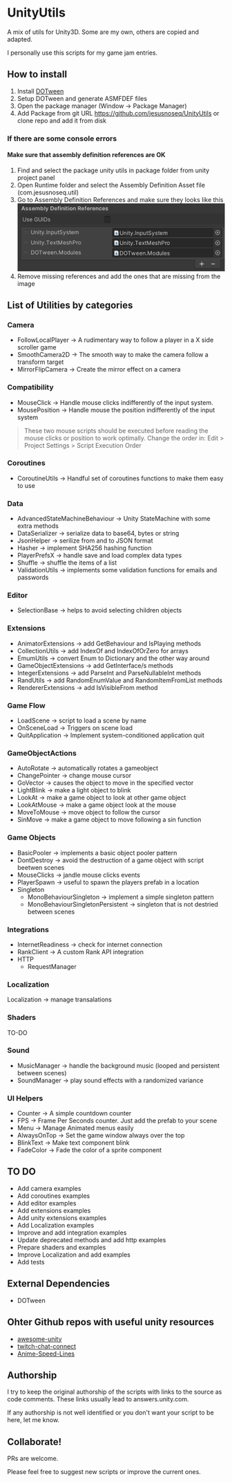 # UnityUtils
A mix of utils for Unity3D. Some are my own, others are copied and adapted.

I personally use this scripts for my game jam entries.

## How to install
1. Install [DOTween](https://assetstore.unity.com/packages/tools/animation/dotween-hotween-v2-27676)
2. Setup DOTween and generate ASMFDEF files
3. Open the package manager (Window → Package Manager)
4. Add Package from git URL https://github.com/jesusnoseq/UnityUtils or clone repo and add it from disk

### If there are some console errors
#### Make sure that assembly definition references are OK
1. Find and select the package unity utils in package folder from unity project panel
2. Open Runtime folder and select the Assembly Definition Asset file (com.jesusnoseq.util)
3. Go to Assembly Definition References and make sure they looks like this
![Expected Assembly Definition References](Documentation~/ExpectedAssemblyDefinitionReferences.png)
4. Remove missing references and add the ones that are missing from the image

## List of Utilities by categories

### Camera
* FollowLocalPlayer → A rudimentary way to follow a player in a X side scroller game
* SmoothCamera2D → The smooth way to make the camera follow a transform target
* MirrorFlipCamera → Create the mirror effect on a camera

### Compatibility
* MouseClick → Handle mouse clicks indifferently of the input system. 
* MousePosition →  Handle mouse the position indifferently of the input system

> These two mouse scripts should be executed before reading the mouse clicks or position to work optimally. 
> Change the order in: Edit > Project Settings > Script Execution Order

### Coroutines
* CoroutineUtils → Handful set of coroutines functions to make them easy to use

### Data
* AdvancedStateMachineBehaviour → Unity StateMachine with some extra methods
* DataSerializer → serialize data to base64, bytes or string
* JsonHelper → serilize from and to JSON format
* Hasher → implement SHA256 hashing function
* PlayerPrefsX → handle save and load complex data types
* Shuffle → shuffle the items of a list
* ValidationUtils → implements some validation functions for emails and passwords

### Editor
* SelectionBase → helps to avoid selecting children objects

### Extensions
* AnimatorExtensions  → add GetBehaviour and IsPlaying methods
* CollectionUtils → add IndexOf and IndexOfOrZero for arrays
* EmumUtils → convert Enum to Dictionary and the other way around 
* GameObjectExtensions → add GetInterface/s methods
* IntegerExtensions → add ParseInt and ParseNullableInt methods
* RandUtils → add RandomEnumValue and RandomItemFromList methods
* RendererExtensions → add IsVisibleFrom method

### Game Flow
* LoadScene → script to load a scene by name
* OnSceneLoad → Triggers on scene load
* QuitApplication → Implement system-conditioned application quit

### GameObjectActions
* AutoRotate → automatically rotates a gameobject
* ChangePointer → change mouse cursor
* GoVector → causes the object to move in the specified vector 
* LightBlink → make a light object to blink
* LookAt → make a game object to look at other game object
* LookAtMouse → make a game object look at the mouse
* MoveToMouse → move object to follow the cursor
* SinMove → make a game object to move following a sin function

### Game Objects
* BasicPooler → implements a basic object pooler pattern
* DontDestroy → avoid the destruction of a game object with script beetwen scenes
* MouseClicks → jandle mouse clicks events
* PlayerSpawn → useful to spawn the players prefab in a location
* Singleton
    * MonoBehaviourSingleton → implement a simple singleton pattern
    * MonoBehaviourSingletonPersistent → singleton that is not destried between scenes

### Integrations
* InternetReadiness → check for internet connection
* RankClient → A custom Rank API integration
* HTTP
    * RequestManager

### Localization
Localization → manage transalations 

### Shaders
TO-DO

### Sound
* MusicManager → handle the background music (looped and persistent between scenes)
* SoundManager → play sound effects with a randomized variance

### UI Helpers
* Counter → A simple countdown counter
* FPS → Frame Per Seconds counter. Just add the prefab to your scene
* Menu → Manage Animated menus easily
* AlwaysOnTop → Set the game window always over the top
* BlinkText → Make text component blink
* FadeColor → Fade the color of a sprite component 

## TO DO
* Add camera examples
* Add coroutines examples
* Add editor examples
* Add extensions examples
* Add unity extensions examples
* Add Localization examples
* Improve and add integration examples
* Update deprecated methods and add http examples
* Prepare shaders and examples
* Improve Localization and add examples
* Add tests

## External Dependencies
* DOTween

## Ohter Github repos with useful unity resources
* [awesome-unity](https://github.com/RyanNielson/awesome-unity)
* [twitch-chat-connect](https://github.com/rhomita/twitch-chat-connect)
* [Anime-Speed-Lines](https://github.com/MirzaBeig/Anime-Speed-Lines)

## Authorship
I try to keep the original authorship of the scripts with links to the source as code comments. These links usually lead to answers.unity.com. 

If any authorship is not well identified or you don't want your script to be here, let me know.

## Collaborate!
PRs are welcome. 

Please feel free to suggest new scripts or improve the current ones.
